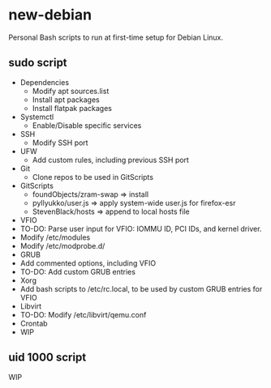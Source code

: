 # new-debian
Personal Bash scripts to run at first-time setup for Debian Linux.

## sudo script
* Dependencies
  * Modify apt sources.list
  * Install apt packages
  * Install flatpak packages
* Systemctl
  * Enable/Disable specific services
* SSH
  * Modify SSH port
* UFW
  * Add custom rules, including previous SSH port
* Git
  * Clone repos to be used in GitScripts
* GitScripts
  * foundObjects/zram-swap => install
  * pyllyukko/user.js => apply system-wide user.js for firefox-esr
  * StevenBlack/hosts => append to local hosts file
* VFIO
 * TO-DO: Parse user input for VFIO: IOMMU ID, PCI IDs, and kernel driver. 
 * Modify /etc/modules
 * Modify /etc/modprobe.d/
* GRUB
 * Add commented options, including VFIO
 * TO-DO: Add custom GRUB entries
* Xorg
 * Add bash scripts to /etc/rc.local, to be used by custom GRUB entries for VFIO
* Libvirt
 * TO-DO: Modify /etc/libvirt/qemu.conf
* Crontab
 * WIP

## uid 1000 script
WIP
